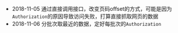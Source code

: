 - 2018-11-05
通过直接调用接口，改变页码offset的方式，可能是因为`Authorization`的原因导致访问失败，打算直接抓取网页的数据
- 2018-11-06
分批次取最近的数据，定好每批次的`Authorization`
